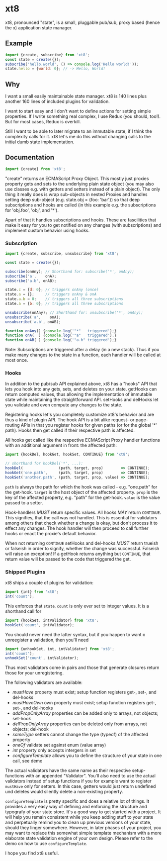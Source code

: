 # xt8
xt8, pronounced "state", is a small, pluggable pub/sub, proxy based
(hence the x) application state manager.


## Example

```javascript
import {create, subscribe} from 'xt8';
const state = create({});
subscribe('hello.world', () => console.log('Hello world!'));
state.hello = {world: 0}; // -> Hello, World!
```


## Why
I want a small easily maintainable state manager. xt8 is 140 lines plus
another 160 lines of included plugins for validation.

I want to start easy and I don't want to define actions for setting simple
properties. If I write something real complex, I use Redux (you should, too!).
But for most cases, Redux is overkill.

Still I want to be able to later migrate to an immutable state, if I think
the complexity calls for it. xt8 let's me do this without changing calls to
the initial dumb state implementation.


## Documentation

```javascript
import {create} from 'xt8';
```

"create" returns an ECMAScript Proxy Object. This mostly just proxies
property gets and sets to the underlying plain state object (you may also
use classes e.g. with getters and setters instead of a plain object). The only
thing it really does is wrap sub-objects in nested Proxies and handles setting
deep sub-object (e.g. state.obj = {foo: 'bar'}) so that deep subscriptions and
hooks are called (in this example e.g. the subscriptions for 'obj.foo', 'obj',
and '\*').

Apart of that it handles subscriptions and hooks. These are fascilities that
make it easy for you to get notified on any changes (with subscriptions) and
implement custom behavior using hooks.


### Subscription

```javascript
import {create, subscribe, unsubscribe} from 'xt8';

const state = create({});

subscribe(onAny); // Shorthand for: subscribe('*', onAny);
subscribe('a',    onA);
subscribe('a.b', onAB);

state.c = {d: 0}; // triggers onAny (once)
state.a = {};     // triggers onAny & onA
state.a.b = 0;    // triggers all three subscriptions
state.a = {b: 0}; // triggers all three subscriptions

unsubscribe(onAny); // Shorthand for: unsubscribe('*', onAny);
unsubscribe('a',    onA);
unsubscribe('a.b', onAB);

function onAny() {console.log('"*"   triggered');}
function onA(  ) {console.log('"a"   triggered');}
function onAB( ) {console.log('"a.b" triggered');}
```

Note: Subscriptions are triggered after a delay (in a new stack). Thus if you
make many changes to the state in a function, each handler will be called at
most once.


### Hooks

In addition to the pub/sub API explained above, xt8 has a "hooks" API that lets
you hook into any gets, sets, and deletes on your state. getHooks can return
computed values, thus allowing the implementation of immutable state while
maintaining the straightforward API. setHooks and delHooks let you validate
and even compute any changes to the state.

Registering hooks let's you completely customize xt8's behavior and are thus
a kind of plugin API. The hook API is a bit alike request- or page-routing APIs
in that you register hooks for given paths (or for the global '\*' path). Hooks
then get called if their respective path is affected.

All hooks get called like the respective ECMAScript Proxy handler functions
with an additional argument in front: the affected path:

```javascript
import {hookDel, hookGet, hookSet, CONTINUE} from 'xt8';

// shorthand for hookDel('*', ...):
hookDel(                (path, target, prop)        => CONTINUE);
hookGet('one.path',     (path, target, prop)        => CONTINUE);
hookSet('another.path', (path, target, prop, value) => CONTINUE);
```

`path` is always the path for which the hook was called - e.g. "one.path" for
the get-hook. `target` is the host object of the affected property. `prop` is
the key of the affected property, e.g. "path" for the get-hook. `value` is the
value passed to a setter.

Hook-handlers *MUST* return specific values. All hooks *MAY* return `CONTINUE`.
This signifies, that the call was not handled. This is essential for validators
among others that check whether a change is okay, but don't process it to effect
any changes. The hook handler will then proceed to call further hooks or enact
the proxie's default behavior.

When not returning `CONTINUE` setHooks and del-hooks *MUST* return trueish or
falseish in order to signify, whether the change was successful. Falseish will
raise an exception! If a getHook returns anything but `CONTINUE`, that return
value will be passed to the code that triggered the get.

### Shipped Plugins

xt8 ships a couple of plugins for validation:
```javascript
import {int} from 'xt8';
int('count');
```
This enforces that `state.count` is only ever set to integer values.
It is a shorthand call for
```javascript
import {hookSet, intValidator} from 'xt8';
hookSet('count', intValidator);
```
You should never need the latter syntax, but if you happen to want o unreegister
a validation, then you'll need
```javascript
import {unhookSet, int, intValidator} from 'xt8';
int('count');
unhookSet('count', intValidator);
```

Thus most validators come in pairs and those that generate closures return those
for your unregistering.

The following validators are available:
* *mustHave* property must exist; setup function registers get-, set-, and del-hooks
* *mustHaveOwn* own property must exist; setup function registers get-, set-, and del-hooks
* *addPropOnlyArray* properties can be added only to arrays, not objects; set-hook
* *delPropOnlyArray* properties can be deleted only from arrays, not objects; del-hook 
* *sameType* setters cannot change the type (typeof) of the affected property
* *oneOf* validate set against enum (value array)
* *int* property only accepts intergers in set
* *configureTemplate* allows you to define the structure of your state in one call, see demo

The actual validators have the same name as their respective setup-functions
with an appended "Validator". You'll also need to use the actual validators
instead of setup functions if you for example want to register `mustHave` only
for setters. In this case, getters would just return undefined und deletes
would silently delete a non-existing property.

`configureTemplate` is pretty specific and does a relative lot of things. It
provides a very easy way of defining and enforcing the structure and typografy
of your state store. It's a good way to get started with a project. It will help
you remain consistent while you keep adding stuff to your state and perpetually
remind you to clean up previous versions of your state, should they linger
somewhere. However, in later phases of your project, you may want to replace
this somewhat simple template mechanism with a more elaborate state validation
engine of your own design. Please refer to the demo on how to use
`configureTemplate`.


I hope you find xt8 useful.

